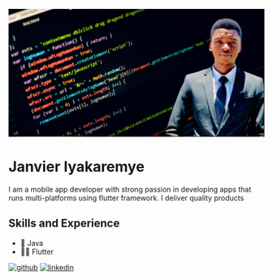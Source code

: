 ![Computer Egnineering](https://github.com/Janvier5i/Janvier5i/blob/main/Screenshot%202023-05-16%20015723.png)
# Janvier Iyakaremye
I am a mobile app developer with strong  passion in developing apps that runs multi-platforms using flutter framework. I deliver quality products
## Skills and Experience
* 📱 Java 
* 👨‍💻 Flutter






[<img src='https://cdn.jsdelivr.net/npm/simple-icons@3.0.1/icons/github.svg' alt='github' height='40'>](https://github.com/Janvier5i)  [<img src='https://cdn.jsdelivr.net/npm/simple-icons@3.0.1/icons/linkedin.svg' alt='linkedin' height='40'>](https://www.linkedin.com/in/janvier-iyakaremye/) 
